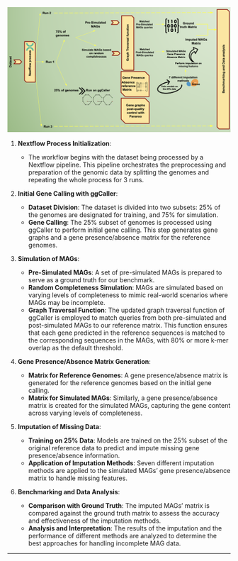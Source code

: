 

![Workflow](MAGGImpute_workflow.png)



1. **Nextflow Process Initialization**:
   - The workflow begins with the dataset being processed by a Nextflow pipeline. This pipeline orchestrates the preprocessing and preparation of the genomic data by splitting the genomes and repeating the whole process for 3 runs.

2. **Initial Gene Calling with ggCaller**:
   - **Dataset Division**: The dataset is divided into two subsets: 25% of the genomes are designated for training, and 75% for simulation.
   - **Gene Calling**: The 25% subset of genomes is processed using ggCaller to perform initial gene calling. This step generates gene graphs and a gene presence/absence matrix for the reference genomes.

3. **Simulation of MAGs**:
   - **Pre-Simulated MAGs**: A set of pre-simulated MAGs is prepared to serve as a ground truth for our benchmark.
   - **Random Completeness Simulation**: MAGs are simulated based on varying levels of completeness to mimic real-world scenarios where MAGs may be incomplete.
   - **Graph Traversal Function**: The updated graph traversal function of ggCaller is employed to match queries from both pre-simulated and post-simulated MAGs to our reference matrix. This function ensures that each gene predicted in the reference sequences is matched to the corresponding sequences in the MAGs, with 80% or more k-mer overlap as the default threshold.

4. **Gene Presence/Absence Matrix Generation**:
   - **Matrix for Reference Genomes**: A gene presence/absence matrix is generated for the reference genomes based on the initial gene calling.
   - **Matrix for Simulated MAGs**: Similarly, a gene presence/absence matrix is created for the simulated MAGs, capturing the gene content across varying levels of completeness.

5. **Imputation of Missing Data**:
   - **Training on 25% Data**: Models are trained on the 25% subset of the original reference data to predict and impute missing gene presence/absence information.
   - **Application of Imputation Methods**: Seven different imputation methods are applied to the simulated MAGs’ gene presence/absence matrix to handle missing features.

6. **Benchmarking and Data Analysis**:
   - **Comparison with Ground Truth**: The imputed MAGs’ matrix is compared against the ground truth matrix to assess the accuracy and effectiveness of the imputation methods.
   - **Analysis and Interpretation**: The results of the imputation and the performance of different methods are analyzed to determine the best approaches for handling incomplete MAG data.

---

